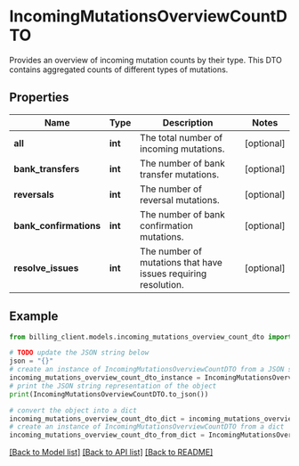 # IncomingMutationsOverviewCountDTO

Provides an overview of incoming mutation counts by their type.  This DTO contains aggregated counts of different types of mutations.

## Properties

Name | Type | Description | Notes
------------ | ------------- | ------------- | -------------
**all** | **int** | The total number of incoming mutations. | [optional] 
**bank_transfers** | **int** | The number of bank transfer mutations. | [optional] 
**reversals** | **int** | The number of reversal mutations. | [optional] 
**bank_confirmations** | **int** | The number of bank confirmation mutations. | [optional] 
**resolve_issues** | **int** | The number of mutations that have issues requiring resolution. | [optional] 

## Example

```python
from billing_client.models.incoming_mutations_overview_count_dto import IncomingMutationsOverviewCountDTO

# TODO update the JSON string below
json = "{}"
# create an instance of IncomingMutationsOverviewCountDTO from a JSON string
incoming_mutations_overview_count_dto_instance = IncomingMutationsOverviewCountDTO.from_json(json)
# print the JSON string representation of the object
print(IncomingMutationsOverviewCountDTO.to_json())

# convert the object into a dict
incoming_mutations_overview_count_dto_dict = incoming_mutations_overview_count_dto_instance.to_dict()
# create an instance of IncomingMutationsOverviewCountDTO from a dict
incoming_mutations_overview_count_dto_from_dict = IncomingMutationsOverviewCountDTO.from_dict(incoming_mutations_overview_count_dto_dict)
```
[[Back to Model list]](../README.md#documentation-for-models) [[Back to API list]](../README.md#documentation-for-api-endpoints) [[Back to README]](../README.md)


